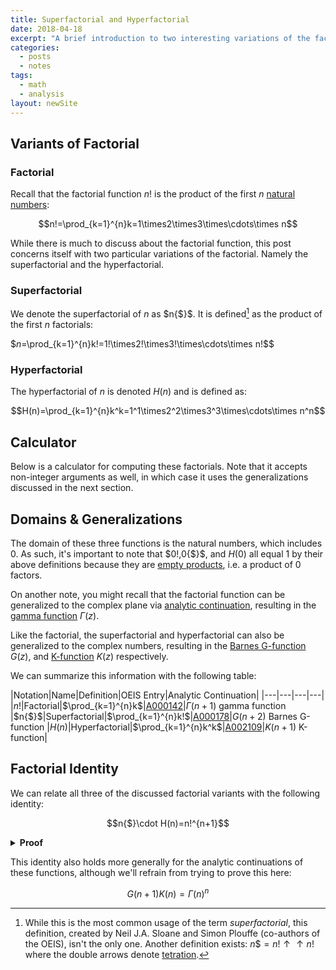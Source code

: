 ```yaml
---
title: Superfactorial and Hyperfactorial
date: 2018-04-18
excerpt: "A brief introduction to two interesting variations of the factorial function: the superfactorial and hyperfactorial."
categories:
  - posts
  - notes
tags: 
  - math
  - analysis
layout: newSite
---
```

## Variants of Factorial
### Factorial
Recall that the factorial function $n!$ is the product of the first $n$ [natural numbers](/natural-numbers):

$$n!=\prod_{k=1}^{n}k=1\times2\times3\times\cdots\times n$$

While there is much to discuss about the factorial function, this post concerns itself with two particular variations of the factorial. Namely the superfactorial and the hyperfactorial.

### Superfactorial
We denote the superfactorial of $n$ as $n{$}$. It is defined[^f1] as the product of the first $n$ factorials:

$$n$=\prod_{k=1}^{n}k!=1!\times2!\times3!\times\cdots\times n!$$

### Hyperfactorial
The hyperfactorial of $n$ is denoted $H(n)$ and is defined as:

$$H(n)=\prod_{k=1}^{n}k^k=1^1\times2^2\times3^3\times\cdots\times n^n$$

## Calculator
Below is a calculator for computing these factorials. Note that it accepts non-integer arguments as well, in which case it uses the generalizations discussed in the next section.

<script type="text/javascript" id="WolframAlphaScriptb7ab1f3f563599d85d9d08eade4d504c" src="//www.wolframalpha.com/widget/widget.jsp?id=b7ab1f3f563599d85d9d08eade4d504c"></script>

## Domains & Generalizations
The domain of these three functions is the natural numbers, which includes $0$. As such, it's important to note that $0!,0{$}$, and $H(0)$ all equal $1$ by their above definitions because they are [empty products](https://en.wikipedia.org/wiki/Empty_product), i.e. a product of 0 factors.

On another note, you might recall that the factorial function can be generalized to the complex plane via [analytic continuation](https://en.wikipedia.org/wiki/Analytic_continuation), resulting in the [gamma function](https://en.wikipedia.org/wiki/Gamma_function) $\Gamma(z)$.

Like the factorial, the superfactorial and hyperfactorial can also be generalized to the complex numbers, resulting in the [Barnes G-function](https://en.wikipedia.org/wiki/Barnes_G-function) $G(z)$, and [K-function](https://en.wikipedia.org/wiki/K-function) $K(z)$ respectively.

We can summarize this information with the following table:

|Notation|Name|Definition|OEIS Entry|Analytic Continuation|
|---|---|---|---|
|$n!$|Factorial|$\prod_{k=1}^{n}k$|[A000142](https://oeis.org/A000142)|$\Gamma(n+1)$ gamma function
|$n{$}$|Superfactorial|$\prod_{k=1}^{n}k!$|[A000178](https://oeis.org/A000178)|$G(n+2)$ Barnes G-function
|$H(n)$|Hyperfactorial|$\prod_{k=1}^{n}k^k$|[A002109](https://oeis.org/A002109)|$K(n+1)$ K-function|

## Factorial Identity
We can relate all three of the discussed factorial variants with the following identity:

$$n{$}\cdot H(n)=n!^{n+1}$$

<details class="bordered">
<summary><strong>Proof</strong></summary>

We can prove the above statement, which we'll call $P(n)$, by induction:

$$P(n)\equiv n{$}\cdot H(n)=n!^{n+1}$$

First we multiply both sides of the equation by $(n+1)!(n+1)^{n+1}$:

$$\begin{align}n{$}\cdot H(n)&=n!^{n+1}\\
(n+1)!(n+1)^{n+1}& \ \ \ \ \ (n+1)!(n+1)^{n+1}
\end{align}$$

Now let's simplify the left hand side first. Notice that $n{\$}\cdot(n+1)!=(n+1){\$}$ and that $H(n)\cdot(n+1)^{n+1}=H(n+1)$. From this the left hand side simply becomes:

$$(n+1){$}\cdot H(n+1)$$

Now let's deal with right hand side. Notice that the expression can be rewritten as:

$$\begin{align}
n!^{n+1} \color{green}{(n+1)!}(n+1)^{n+1}&=n!^{n+1}\color{green}{n!(n+1)}(n+1)^{n+1}\\
&=n!^{n+2}(n+1)^{n+2}\\
&=(n+1)!^{n+2}\\
\end{align}$$

Putting the right and left hand sides back together we can see that we just proved $P(n+1)$:

$$P(n+1)\equiv(n+1){$}\cdot H(n+1)=(n+1)!^{n+2}$$

However $P(n+1)$ was proved under the assumption that $P(n)$ was true. Thus:

$$P(n)\implies P(n+1)$$

But, notice that $P(0)$ is true:

$$\begin{align}
P(0)&\equiv 0{$}\cdot H(0)=(0!)^{0+1}&\\
&\equiv1\cdot1=1&\text{(empty product is $1$)}\\
&\equiv T&
\end{align}$$

We thus have by induction:

$$\begin{align}
&P(n)\implies P(n+1)\\
&P(0)\\
\therefore\ &\hline{\forall n\in \mathbb{N},\ P(n)}\\
\end{align}$$
</details>
<p></p>

This identity also holds more generally for the analytic continuations of these functions, although we'll refrain from trying to prove this here:

$$G(n+1)K(n)=\Gamma(n)^{n}$$

<!-- footer -->

[^f1]: While this is the most common usage of the term *superfactorial*, this definition, created by Neil J.A. Sloane and Simon Plouffe (co-authors of the OEIS), isn't the only one. Another definition exists: $n{\$}=n!\uparrow\uparrow n!$ where the double arrows denote [tetration](https://en.wikipedia.org/wiki/Tetration).

